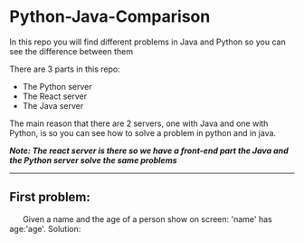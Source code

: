# Python-Java-Comparison
In this repo you will find different problems in Java and Python so you can see the difference between them

There are 3 parts in this repo:
  - The Python server
  - The React server
  - The Java server

The main reason that there are 2 servers, one with Java and one with Python, is so you can see how to
solve a problem in python and in java.

***Note: The react server is there so we have a front-end part the Java and the Python server solve the same problems***

----------------------------------------------------------------------------------------------------------------------------------------

## First problem:

&nbsp;&nbsp;&nbsp;&nbsp;&nbsp; Given a name and the age of a person show on screen: 'name' has age:'age'.
Solution:
